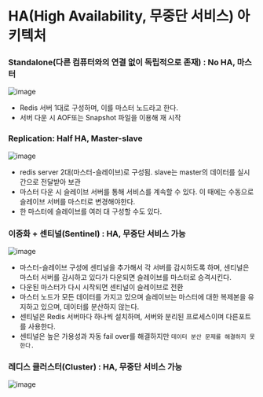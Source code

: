 # HA(High Availability, 무중단 서비스) 아키텍처
### Standalone(다른 컴퓨터와의 연결 없이 독립적으로 존재) : No HA, 마스터  
![image](https://user-images.githubusercontent.com/67637716/200158607-f331fba5-309c-4706-a885-869285a43189.png)  
* Redis 서버 1대로 구성하며, 이를 마스터 노드라고 한다.
* 서버 다운 시 AOF또는 Snapshot 파일을 이용해 재 시작

### Replication: Half HA, Master-slave
![image](https://user-images.githubusercontent.com/67637716/200158634-f6945adc-3225-4ed7-9033-bafdc82ea5bc.png)  
* redis server 2대(마스터-슬레이브)로 구성됨. slave는 master의 데이터를 실시간으로 전달받아 보관
* 마스터 다운 시 슬레이브 서버를 통해 서비스를 계속할 수 있다. 이 때에는 수동으로 슬레이브 서버를 마스터로 변경해야한다.
* 한 마스터에 슬레이브를 여러 대 구성할 수도 있다.


### 이중화 + 센티널(Sentinel) : HA, 무중단 서비스 가능
![image](https://user-images.githubusercontent.com/67637716/200158715-e4cb3930-d595-459e-963b-ba2ed8057035.png)  
* 마스터-슬레이브 구성에 센티널을 추가해서 각 서버를 감시하도록 하며, 센티널은 마스터 서버를 감시하고 있다가
다운되면 슬레이브를 마스터로 승격시킨다.  
* 다운된 마스터가 다시 시작되면 센티널이 슬레이브로 전환
* 마스터 노드가 모든 데이터를 가지고 있으며 슬레이브는 마스터에 대한 복제본을 유지하고 있으며, 데이터를 분산하지 않는다.
* 센티널은 Redis 서버마다 하나씩 설치하며, 서버와 분리된 프로세스이며 다른포트를 사용한다. 
* 센티널은 높은 가용성과 자동 fail over를 해결하지만 `데이터 분산 문제를 해결하지 못한다.` 

### 레디스 클러스터(Cluster) : HA, 무중단 서비스 가능
![image](https://user-images.githubusercontent.com/67637716/200158902-82ee2d80-e832-42fa-9f9c-00f1e2d451ee.png)  



